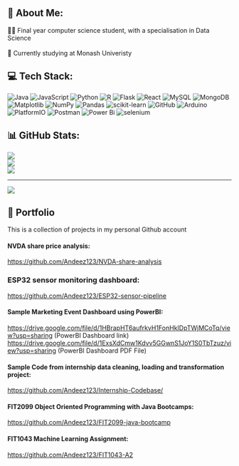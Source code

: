 ## 💫 About Me:
👨‍💻 Final year computer science student, with a specialisation in Data Science <br/><br>🏫 Currently studying at Monash Univeristy <br/>

## 💻 Tech Stack:
![Java](https://img.shields.io/badge/java-%23ED8B00.svg?style=for-the-badge&logo=openjdk&logoColor=white) ![JavaScript](https://img.shields.io/badge/javascript-%23323330.svg?style=for-the-badge&logo=javascript&logoColor=%23F7DF1E) ![Python](https://img.shields.io/badge/python-3670A0?style=for-the-badge&logo=python&logoColor=ffdd54) ![R](https://img.shields.io/badge/r-%23276DC3.svg?style=for-the-badge&logo=r&logoColor=white) ![Flask](https://img.shields.io/badge/flask-%23000.svg?style=for-the-badge&logo=flask&logoColor=white) ![React](https://img.shields.io/badge/react-%2320232a.svg?style=for-the-badge&logo=react&logoColor=%2361DAFB) ![MySQL](https://img.shields.io/badge/mysql-4479A1.svg?style=for-the-badge&logo=mysql&logoColor=white) ![MongoDB](https://img.shields.io/badge/MongoDB-%234ea94b.svg?style=for-the-badge&logo=mongodb&logoColor=white) ![Matplotlib](https://img.shields.io/badge/Matplotlib-%23ffffff.svg?style=for-the-badge&logo=Matplotlib&logoColor=black) ![NumPy](https://img.shields.io/badge/numpy-%23013243.svg?style=for-the-badge&logo=numpy&logoColor=white) ![Pandas](https://img.shields.io/badge/pandas-%23150458.svg?style=for-the-badge&logo=pandas&logoColor=white) ![scikit-learn](https://img.shields.io/badge/scikit--learn-%23F7931E.svg?style=for-the-badge&logo=scikit-learn&logoColor=white) ![GitHub](https://img.shields.io/badge/github-%23121011.svg?style=for-the-badge&logo=github&logoColor=white) ![Arduino](https://img.shields.io/badge/-Arduino-00979D?style=for-the-badge&logo=Arduino&logoColor=white) ![PlatformIO](https://img.shields.io/badge/PlatformIO-%23222.svg?style=for-the-badge&logo=platformio&logoColor=%23f5822a) ![Postman](https://img.shields.io/badge/Postman-FF6C37?style=for-the-badge&logo=postman&logoColor=white) ![Power Bi](https://img.shields.io/badge/power_bi-F2C811?style=for-the-badge&logo=powerbi&logoColor=black)
<img alt='selenium' src='https://img.shields.io/badge/Selenium-100000?style=for-the-badge&logo=selenium&logoColor=white&labelColor=black&color=black'/></a>
## 📊 GitHub Stats:
![](https://github-readme-stats.vercel.app/api?username=Andeez123&theme=tokyonight&hide_border=false&include_all_commits=false&count_private=false)<br/>
![](https://nirzak-streak-stats.vercel.app/?user=Andeez123&theme=tokyonight&hide_border=false)<br/>
![](https://github-readme-stats.vercel.app/api/top-langs/?username=Andeez123&theme=tokyonight&hide_border=false&include_all_commits=false&count_private=false&layout=compact)

---
[![](https://visitcount.itsvg.in/api?id=Andeez123&icon=0&color=0)](https://visitcount.itsvg.in)

## 🔧 Portfolio
This is a collection of projects in my personal Github account

#### NVDA share price analysis:
  https://github.com/Andeez123/NVDA-share-analysis

### ESP32 sensor monitoring dashboard:
  https://github.com/Andeez123/ESP32-sensor-pipeline

#### Sample Marketing Event Dashboard using PowerBI: 
  https://drive.google.com/file/d/1HBrapHT6aufrkvH1FonHkIDpTWjMCoTq/view?usp=sharing (PowerBI Dashboard link)
  https://drive.google.com/file/d/1ExsXdCmw1Kdvv5GGwnS1JoY1S0TbTzuz/view?usp=sharing (PowerBI Dashboard PDF File)

#### Sample Code from internship data cleaning, loading and transformation project:
  https://github.com/Andeez123/Internship-Codebase/

#### FIT2099 Object Oriented Programming with Java Bootcamps:
  https://github.com/Andeez123/FIT2099-java-bootcamp

#### FIT1043 Machine Learning Assignment:
  https://github.com/Andeez123/FIT1043-A2


